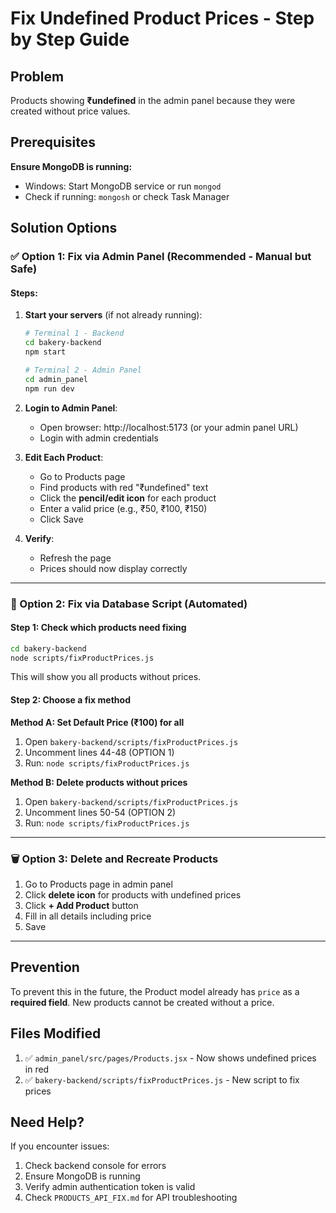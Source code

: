# Fix Undefined Product Prices - Step by Step Guide

## Problem
Products showing **₹undefined** in the admin panel because they were created without price values.

## Prerequisites

**Ensure MongoDB is running:**
- Windows: Start MongoDB service or run `mongod`
- Check if running: `mongosh` or check Task Manager

## Solution Options

### ✅ Option 1: Fix via Admin Panel (Recommended - Manual but Safe)

#### Steps:
1. **Start your servers** (if not already running):
   ```bash
   # Terminal 1 - Backend
   cd bakery-backend
   npm start

   # Terminal 2 - Admin Panel
   cd admin_panel
   npm run dev
   ```

2. **Login to Admin Panel**:
   - Open browser: http://localhost:5173 (or your admin panel URL)
   - Login with admin credentials

3. **Edit Each Product**:
   - Go to Products page
   - Find products with red "₹undefined" text
   - Click the **pencil/edit icon** for each product
   - Enter a valid price (e.g., ₹50, ₹100, ₹150)
   - Click Save

4. **Verify**:
   - Refresh the page
   - Prices should now display correctly

---

### 🔧 Option 2: Fix via Database Script (Automated)

#### Step 1: Check which products need fixing
```bash
cd bakery-backend
node scripts/fixProductPrices.js
```

This will show you all products without prices.

#### Step 2: Choose a fix method

**Method A: Set Default Price (₹100) for all**
1. Open `bakery-backend/scripts/fixProductPrices.js`
2. Uncomment lines 44-48 (OPTION 1)
3. Run: `node scripts/fixProductPrices.js`

**Method B: Delete products without prices**
1. Open `bakery-backend/scripts/fixProductPrices.js`
2. Uncomment lines 50-54 (OPTION 2)
3. Run: `node scripts/fixProductPrices.js`

---

### 🗑️ Option 3: Delete and Recreate Products

1. Go to Products page in admin panel
2. Click **delete icon** for products with undefined prices
3. Click **+ Add Product** button
4. Fill in all details including price
5. Save

---

## Prevention

To prevent this in the future, the Product model already has `price` as a **required field**. New products cannot be created without a price.

## Files Modified

1. ✅ `admin_panel/src/pages/Products.jsx` - Now shows undefined prices in red
2. ✅ `bakery-backend/scripts/fixProductPrices.js` - New script to fix prices

## Need Help?

If you encounter issues:
1. Check backend console for errors
2. Ensure MongoDB is running
3. Verify admin authentication token is valid
4. Check `PRODUCTS_API_FIX.md` for API troubleshooting
